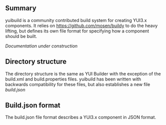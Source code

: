 Summary
-------

yuibuild is a community contributed build system for creating YUI3.x components.
It relies on https://github.com/mosen/buildy to do the heavy lifting, but defines
its own file format for specifying how a component should be built.

*Documentation under construction*

Directory structure
-------------------

The directory structure is the same as YUI Builder with the exception of the
build.xml and build.properties files. yuibuild has been written with backwards
compatibility for these files, but also establishes a new file *build.json*

Build.json format
-----------------

The build.json file format describes a YUI3.x component in JSON format.
